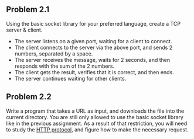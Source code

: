 ## Problem 2.1

Using the basic socket library for your preferred language, create a TCP server & client.

- The server listens on a given port, waiting for a client to connect.
- The client connects to the server via the above port, and sends 2 numbers, separated by a space.
- The server receives the message, waits for 2 seconds, and then responds with the sum of the 2 numbers.
- The client gets the result, verifies that it is correct, and then ends.
- The server continues waiting for other clients.

## Problem 2.2

Write a program that takes a URL as input, and downloads the file into the current directory. You are still only allowed to use the basic socket library like in the previous assignment. As a result of that restriction, you will need to study the [HTTP protocol](https://www.httpwatch.com/httpgallery/introduction/), and figure how to make the necessary request.
